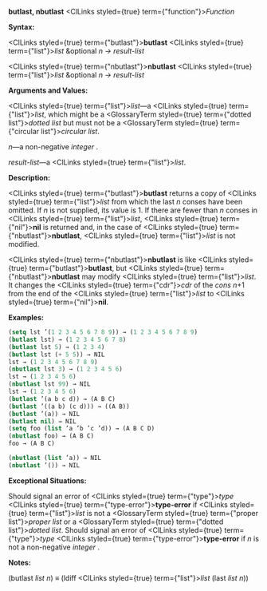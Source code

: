 **butlast, nbutlast** <ClLinks styled={true} term={"function"}><i>Function</i></ClLinks> 



**Syntax:** 



<ClLinks styled={true} term={"butlast"}><b>butlast</b></ClLinks> <ClLinks styled={true} term={"list"}><i>list</i></ClLinks> &amp;optional *n → result-list* 



<ClLinks styled={true} term={"nbutlast"}><b>nbutlast</b></ClLinks> <ClLinks styled={true} term={"list"}><i>list</i></ClLinks> &amp;optional *n → result-list* 



**Arguments and Values:** 



<ClLinks styled={true} term={"list"}><i>list</i></ClLinks>—a <ClLinks styled={true} term={"list"}><i>list</i></ClLinks>, which might be a <GlossaryTerm styled={true} term={"dotted list"}><i>dotted list</i></GlossaryTerm> but must not be a <GlossaryTerm styled={true} term={"circular list"}><i>circular list</i></GlossaryTerm>. 



*n*—a non-negative *integer* . 



*result-list*—a <ClLinks styled={true} term={"list"}><i>list</i></ClLinks>. 



**Description:** 



<ClLinks styled={true} term={"butlast"}><b>butlast</b></ClLinks> returns a copy of <ClLinks styled={true} term={"list"}><i>list</i></ClLinks> from which the last *n* conses have been omitted. If *n* is not supplied, its value is 1. If there are fewer than *n* conses in <ClLinks styled={true} term={"list"}><i>list</i></ClLinks>, <ClLinks styled={true} term={"nil"}><b>nil</b></ClLinks> is returned and, in the case of <ClLinks styled={true} term={"nbutlast"}><b>nbutlast</b></ClLinks>, <ClLinks styled={true} term={"list"}><i>list</i></ClLinks> is not modified. 



<ClLinks styled={true} term={"nbutlast"}><b>nbutlast</b></ClLinks> is like <ClLinks styled={true} term={"butlast"}><b>butlast</b></ClLinks>, but <ClLinks styled={true} term={"nbutlast"}><b>nbutlast</b></ClLinks> may modify <ClLinks styled={true} term={"list"}><i>list</i></ClLinks>. It changes the <ClLinks styled={true} term={"cdr"}><i>cdr</i></ClLinks> of the *cons n*+1 from the end of the <ClLinks styled={true} term={"list"}><i>list</i></ClLinks> to <ClLinks styled={true} term={"nil"}><b>nil</b></ClLinks>. 



**Examples:**
```lisp
(setq lst ’(1 2 3 4 5 6 7 8 9)) → (1 2 3 4 5 6 7 8 9) 
(butlast lst) → (1 2 3 4 5 6 7 8) 
(butlast lst 5) → (1 2 3 4) 
(butlast lst (+ 5 5)) → NIL 
lst → (1 2 3 4 5 6 7 8 9) 
(nbutlast lst 3) → (1 2 3 4 5 6) 
lst → (1 2 3 4 5 6) 
(nbutlast lst 99) → NIL 
lst → (1 2 3 4 5 6) 
(butlast ’(a b c d)) → (A B C) 
(butlast ’((a b) (c d))) → ((A B)) 
(butlast ’(a)) → NIL 
(butlast nil) → NIL 
(setq foo (list ’a ’b ’c ’d)) → (A B C D) 
(nbutlast foo) → (A B C) 
foo → (A B C) 

(nbutlast (list ’a)) → NIL 
(nbutlast ’()) → NIL 
```
**Exceptional Situations:** 



Should signal an error of <ClLinks styled={true} term={"type"}><i>type</i></ClLinks> <ClLinks styled={true} term={"type-error"}><b>type-error</b></ClLinks> if <ClLinks styled={true} term={"list"}><i>list</i></ClLinks> is not a <GlossaryTerm styled={true} term={"proper list"}><i>proper list</i></GlossaryTerm> or a <GlossaryTerm styled={true} term={"dotted list"}><i>dotted list</i></GlossaryTerm>. Should signal an error of <ClLinks styled={true} term={"type"}><i>type</i></ClLinks> <ClLinks styled={true} term={"type-error"}><b>type-error</b></ClLinks> if *n* is not a non-negative *integer* . 



**Notes:** 



(butlast *list n*) *≡* (ldiff <ClLinks styled={true} term={"list"}><i>list</i></ClLinks> (last *list n*)) 



